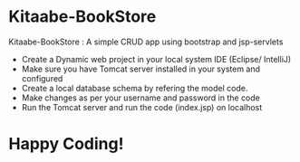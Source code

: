 # Kitaabe-BookStore
Kitaabe-BookStore : A simple CRUD app using bootstrap and jsp-servlets 

* Create a Dynamic web project in your local system IDE (Eclipse/ IntelliJ)
* Make sure you have Tomcat server installed in your system and configured
* Create a local database schema by refering the model code.
* Make changes as per your username and password in the code
* Run the Tomcat server and run the code (index.jsp) on localhost


# Happy Coding!


